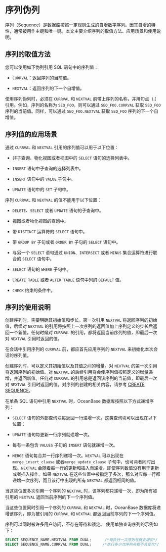序列伪列 
=========================

序列（Sequence）是数据库按照一定规则生成的自增数字序列。因其自增的特性，通常被用作主键和唯一键。本文主要介绍序列的取值方法、应用场景和使用说明。

序列的取值方法 
----------------------------

您可以使用如下伪列引用 SQL 语句中的序列值：

* `CURRVAL`：返回序列的当前值。

* `NEXTVAL`：返回序列的下一个自增值。




使用序列伪列时，必须在 `CURRVAL` 和 `NEXTVAL` 前带上序列的名称，并用句点（.）引用。例如，序列的名称为 `SEQ_FOO`，则可以通过 `SEQ_FOO.CURRVAL` 获取 `SEQ_FOO` 序列的当前值。同样，可以通过 `SEQ_FOO.NEXTVAL` 获取 `SEQ_FOO` 序列的下一个自增值。

序列值的应用场景 
-----------------------------

通过 `CURRVAL` 和 `NEXTVAL` 引用的序列值可以用于以下位置：

* 非子查询、物化视图或者视图中的 `SELECT` 语句的选择列表中。

  

* `INSERT` 语句中子查询的选择列表中。

* `INSERT` 语句中的 `VALUE` 子句中。

* `UPDATE` 语句中的 `SET` 子句中。




序列 `CURRVAL` 和 `NEXTVAL` 的值不能用于以下位置：

* `DELETE`、`SELECT` 或者 `UPDATE` 语句的子查询中。

* 视图或者物化视图的查询中。

  

* 带 `DISTINCT` 运算符的 `SELECT` 语句中。

  

* 带 `GROUP BY` 子句或者 `ORDER BY` 子句的 `SELECT` 语句中。

  

* 与另一个 `SELECT` 语句通过 `UNION`、`INTERSECT` 或者 `MINUS` 集合运算符进行联合的 `SELECT` 语句中。

  

* `SELECT` 语句的 `WHERE` 子句中。

* `CREATE TABLE` 或者 `ALTER TABLE` 语句中列的 `DEFAULT` 值。

* `CHECK` 约束的条件中。




序列的使用说明 
----------------------------

创建序列时，需要明确其初始值和步长。第一次引用 `NEXTVAL` 将返回序列的初始值，后续对 `NEXTVAL` 的引用将按照上一次序列的返回值加上序列定义的步长后返回一个新值。任何时候对 `CURRVAL` 的引用，都将返回当前序列的值，即最后一次对 `NEXTVAL` 引用时返回的值。

在会话中引用序列的 `CURRVAL` 前，都应首先应用序列的 `NEXTVAL` 来初始化本次会话的序列值。

创建序列时，可以定义其初始值以及其值之间的增量。对 `NEXTVAL` 的第一次引用将返回序列的初始值。对 `NEXTVAL` 的后续引用将会使序列值按照定义的增量递增，并返回新值。任何对 `CURRVAL` 的引用总是返回该序列的当前值，即最后一次对 `NEXTVAL` 引用时返回的值。对序列的创建的相关内容，请参考 [CREATE SEQUENCE](../9.sql-statement-1/1.DDL-1/22.create-sequence.md)。

在单条 SQL 语句中引用 `NEXTVAL` 时，OceanBase 数据库按照以下方式递增序列：

* `SELECT` 语句的外部查询块每返回一行递增一次。这类查询块可以出现在以下位置：




<!-- -->



<!-- -->

* `UPDATE` 语句每更新一行序列就递增一次。

* 每有一条包含 `VALUES` 子句的 `INSERT` 语句就递增一次。

  

* `MERGE` 语句每合并一行序列递增一次。`NEXTVAL` 可以出现在 `merge_insert_clause` 或者`merge_update_clause` 子句中，也可两者同时出现。`NEXTVAL` 会随着每一行的更新和插入而递增，即使序列数值没有用于更新或者插入操作。如果 `NEXTVAL` 在这些位置中被指定了多次，那么对应每一行都递增一次序列，而且该行中出现的所有 `NEXTVAL` 都返回相同的值。




当这些位置多次引用一个序列的 `NEXTVAL` 时，该序列都只递增一次，即为所有被引用的 `NEXTVAL` 返回当前序列的下一个序列值。

当这些位置同时引用一个序列的 `CURRVAL` 和 `NEXTVAL` 时，OceanBase 数据库将递增该序列，即为被引用的 `CURRVAL` 和 `NEXTVAL` 都返回当前序列的下一个序列值。

序列可以同时被许多用户访问，不存在等待和锁定。
使用单独查询序列的示例如下：

```sql
SELECT SEQUENCE_NAME.NEXTVAL FROM DUAL;      /*每执行一次序列号就会增加*/
SELECT SEQUENCE_NAME.CURRVAL FROM DUAL;     /*执行多少次序列号都不会变化*/
```



